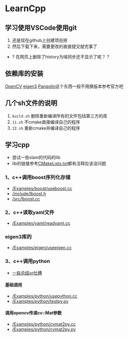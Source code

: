 # LearnCpp
## 学习使用VSCode使用git
1. 还是现在github上创建项目把
2. 然后下载下来，需要更改的直接提交就完事了

- ? 在网页上删除了history为啥同步还不显示了呢？？
## 依赖库的安装
[OpenCV](https://github.com/2hanhan/ubuntu-and-.../blob/main/OpenCV_3-4-1.sh)
[eigen3](https://github.com/2hanhan/ubuntu-and-.../blob/main/eigen3.3.0.sh)
[Pangolin](https://github.com/stevenlovegrove/Pangolin)这个东西一般不用换版本参考官方吧

## 几个sh文件的说明
1. `build.sh` 删除重新编译所有的文件包括第三方的库
2. `11.sh` 不cmake直接编译自己的程序
3. `22.sh` 重新cmake并编译自己的程序
## 学习cpp
- 尝试一些slam的代码的lib
- lib的链接参考[CMakeLists.txt](/CMakeLists.txt)都有注释应该没问题
### 1、c++调用boost序列化存储
- [/Examples/boost/useboost.cc](/Examples/boost/useboost.cc)
- [/include/lboost.h](/include/lboost.h)
- [/src/lboost.cc](/src/lboost.cc)
### 2、c++读取yaml文件
- [/Examples/yaml/readyaml.cc](/Examples/yaml/readyaml.cc)
### eigen3库的
- [/Examples/eigen/useeigen.cc](/Examples/eigen/useeigen.cc)
### 3、c++调用python
- [一些总结or吐槽](/Examples/python/python.md)
#### 基础调用
- [/Examples/python/usepython.cc](/Examples/python/usepython.cc)
- [/Examples/python/testpy.py](/Examples/python/testpy.py)
#### 调用opencv传递cv::Mat参数
- [/Examples/python/cvmat2py.cc](/Examples/python/cvmat2py.cc)
- [/Examples/python/cvmat2py.py](/Examples/python/cvmat2py.py)
